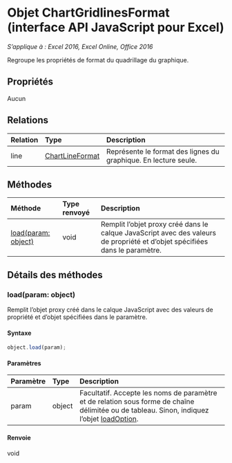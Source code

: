 # Objet ChartGridlinesFormat (interface API JavaScript pour Excel)

_S’applique à : Excel 2016, Excel Online, Office 2016_

Regroupe les propriétés de format du quadrillage du graphique.

## Propriétés

Aucun

## Relations
| Relation | Type|Description|
|:---------------|:--------|:----------|
|line|[ChartLineFormat](chartlineformat.md)|Représente le format des lignes du graphique. En lecture seule.|

## Méthodes

| Méthode   | Type renvoyé|Description|
|:---------------|:--------|:----------|
|[load(param: object)](#loadparam-object)|void|Remplit l’objet proxy créé dans le calque JavaScript avec des valeurs de propriété et d’objet spécifiées dans le paramètre.|

## Détails des méthodes

### load(param: object)
Remplit l’objet proxy créé dans le calque JavaScript avec des valeurs de propriété et d’objet spécifiées dans le paramètre.

#### Syntaxe
```js
object.load(param);
```

#### Paramètres
| Paramètre   | Type|Description|
|:---------------|:--------|:----------|
|param|object|Facultatif. Accepte les noms de paramètre et de relation sous forme de chaîne délimitée ou de tableau. Sinon, indiquez l’objet [loadOption](loadoption.md).|

#### Renvoie
void

